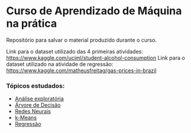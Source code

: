 # Curso de Aprendizado de Máquina na prática

Repositório para salvar o material produzido durante o curso.

Link para o dataset utilizado das 4 primeiras atividades: https://www.kaggle.com/uciml/student-alcohol-consumption
Link para o dataset utilizado na atividade de regressão: https://www.kaggle.com/matheusfreitag/gas-prices-in-brazil

### Tópicos estudados:
- [Análise exploratória](https://github.com/lucasferreiraos/curso-aprendizado-de-maquina-na-pratica/blob/master/Consumo_de_%C3%A1lcool_de_estudantes.ipynb)
- [Árvore de Decisão](https://github.com/lucasferreiraos/curso-aprendizado-de-maquina-na-pratica/blob/master/%C3%81rvore_de_Decis%C3%A3o_Consumo_de_%C3%A1lcool_por_estudantes.ipynb)
- [Redes Neurais](https://github.com/lucasferreiraos/curso-aprendizado-de-maquina-na-pratica/blob/master/Redes_Neurais_Consumo_de_%C3%A1lcool_dos_estudantes.ipynb)
- [k-Means](https://github.com/lucasferreiraos/curso-aprendizado-de-maquina-na-pratica/blob/master/Agrupamento_com_k_means_Consumo_de_%C3%A1lcool_dos_estudantes.ipynb)
- [Regressão](https://github.com/lucasferreiraos/curso-aprendizado-de-maquina-na-pratica/blob/master/Pre%C3%A7o_do_combust%C3%ADvel_no_Brasil_regress%C3%A3o.ipynb)
